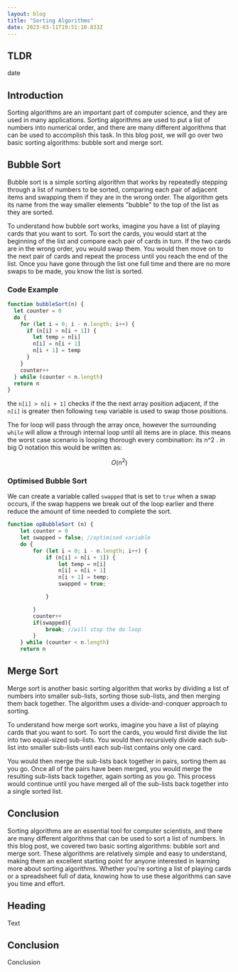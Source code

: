 ```yaml
---
layout: blog
title: "Sorting Algorithms"
date: 2023-03-11T19:51:10.833Z
---
```


## TLDR

date

## Introduction

Sorting algorithms are an important part of computer science, and they are used in many applications. Sorting algorithms are used to put a list of numbers into numerical order, and there are many different algorithms that can be used to accomplish this task. In this blog post, we will go over two basic sorting algorithms: bubble sort and merge sort.

## Bubble Sort

Bubble sort is a simple sorting algorithm that works by repeatedly stepping through a list of numbers to be sorted, comparing each pair of adjacent items and swapping them if they are in the wrong order. The algorithm gets its name from the way smaller elements "bubble" to the top of the list as they are sorted.

To understand how bubble sort works, imagine you have a list of playing cards that you want to sort. To sort the cards, you would start at the beginning of the list and compare each pair of cards in turn. If the two cards are in the wrong order, you would swap them. You would then move on to the next pair of cards and repeat the process until you reach the end of the list. Once you have gone through the list one full time and there are no more swaps to be made, you know the list is sorted.

### Code Example

```javascript
function bubbleSort(n) {
  let counter = 0
  do {
    for (let i = 0; i - n.length; i++) {
      if (n[i] > n[i + 1]) {
        let temp = n[i]
        n[i] = n[i + 1]
        n[i + 1] = temp
      }
    }
    counter++
  } while (counter < n.length)
  return n
}
```

the `n[i] > n[i + 1]` checks if the the next array position adjacent, if the `n[i]` is greater then following `temp` variable is used to swap those positions.

The for loop will pass through the array once, however the surrounding `while` will allow a through internal loop until all items are in place. this means the worst case scenario is looping thorough every combination: its n^2 . in big O notation this would be written as:

```math
O(n^{2})
```

### Optimised Bubble Sort

We can create a variable called `swapped` that is set to `true` when a swap occurs, if the swap happens we break out of the loop earlier and there reduce the amount of time needed to complete the sort.

```javascript
function opBubbleSort (n) {
    let counter = 0
    let swapped = false; //optimised variable
    do {
        for (let i = 0; i - n.length; i++) {
            if (n[i] > n[i + 1]) {
                let temp = n[i]
                n[i] = n[i + 1]
                n[i + 1] = temp;
                swapped = true;

            }

        }
        counter++
        if(swapped){
            break; //will stop the do loop
        }
    } while (counter < n.length)
    return n
```

## Merge Sort

Merge sort is another basic sorting algorithm that works by dividing a list of numbers into smaller sub-lists, sorting those sub-lists, and then merging them back together. The algorithm uses a divide-and-conquer approach to sorting.

To understand how merge sort works, imagine you have a list of playing cards that you want to sort. To sort the cards, you would first divide the list into two equal-sized sub-lists. You would then recursively divide each sub-list into smaller sub-lists until each sub-list contains only one card.

You would then merge the sub-lists back together in pairs, sorting them as you go. Once all of the pairs have been merged, you would merge the resulting sub-lists back together, again sorting as you go. This process would continue until you have merged all of the sub-lists back together into a single sorted list.

## Conclusion

Sorting algorithms are an essential tool for computer scientists, and there are many different algorithms that can be used to sort a list of numbers. In this blog post, we covered two basic sorting algorithms: bubble sort and merge sort. These algorithms are relatively simple and easy to understand, making them an excellent starting point for anyone interested in learning more about sorting algorithms. Whether you're sorting a list of playing cards or a spreadsheet full of data, knowing how to use these algorithms can save you time and effort.

## Heading

Text

## Conclusion

Conclusion
